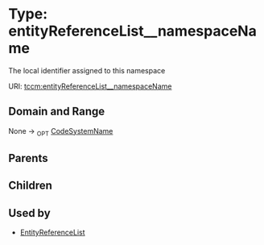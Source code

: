 
# Type: entityReferenceList__namespaceName


The local identifier assigned to this namespace

URI: [tccm:entityReferenceList__namespaceName](https://hotecosystem.org/tccm/entityReferenceList__namespaceName)


## Domain and Range

None ->  <sub>OPT</sub> [CodeSystemName](types/CodeSystemName.md)

## Parents


## Children


## Used by

 * [EntityReferenceList](EntityReferenceList.md)
